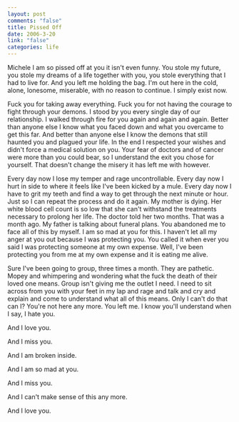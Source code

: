 ```yaml
--- 
layout: post
comments: "false"
title: Pissed Off
date: 2006-3-20
link: "false"
categories: life
---
```

Michele I am so pissed off at you it isn't even funny. You stole my future, you stole my dreams of a life together with you, you stole everything that I had to live for. And you left me holding the bag. I'm out here in the cold, alone, lonesome, miserable, with no reason to continue. I simply exist now.

Fuck you for taking away everything. Fuck you for not having the courage to fight through your demons. I stood by you every single day of our relationship. I walked through fire for you again and again and again. Better than anyone else I know what you faced down and what you overcame to get this far. And better than anyone else I know the demons that still haunted you and plagued your life. In the end I respected your wishes and didn't force a medical solution on you. Your fear of doctors and of cancer were more than you could bear, so I understand the exit you chose for yourself. That doesn't change the misery it has left me with however.

Every day now I lose my temper and rage uncontrollable. Every day now I hurt in side to where it feels like I've been kicked by a mule. Every day now I have to grit my teeth and find a way to get through the next minute or hour. Just so I can repeat the process and do it again. My mother is dying. Her white blood cell count is so low that she can't withstand the treatments necessary to prolong her life. The doctor told her two months. That was a month ago. My father is talking about funeral plans. You abandoned me to face all of this by myself. I am so mad at you for this. I haven't let all my anger at  you out because I was protecting you. You called it when ever you said I was protecting someone at my own expense. Well, I've been protecting you from me at my own expense and it is eating me alive.

Sure I've been going to group, three times a month. They are pathetic. Mopey and whimpering and wondering what the fuck the death of their loved one means. Group isn't giving me the outlet I need. I need to sit across from you with your feet in my lap and rage and talk and cry and explain and come to understand what all of this means. Only I can't do that can I? You're not here any more. You left me. I know you'll understand when I say, I hate you.

And I love you.

And I miss you.

And I am broken inside.

And I am so mad at you.

And I miss you.

And I can't make sense of this any more.

And I love you.
